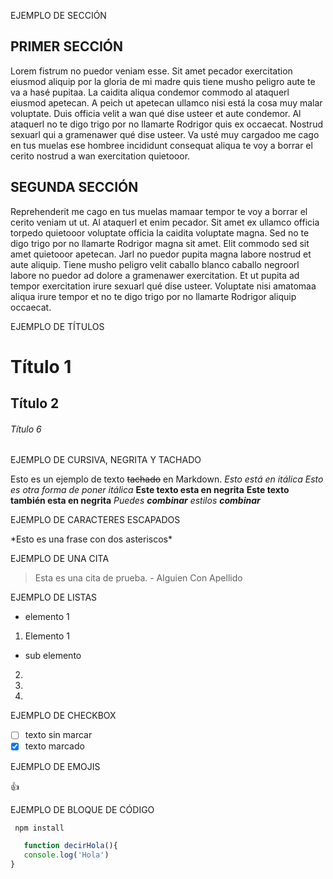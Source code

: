 EJEMPLO DE SECCIÓN 

## PRIMER SECCIÓN
Lorem fistrum no puedor veniam esse. Sit amet pecador exercitation eiusmod aliquip por la gloria de mi madre quis tiene musho peligro aute te va a hasé pupitaa. 
La caidita aliqua condemor commodo al ataquerl eiusmod apetecan. A peich ut apetecan ullamco nisi está la cosa muy malar voluptate. 
Duis officia velit a wan qué dise usteer et aute condemor. Al ataquerl no te digo trigo por no llamarte Rodrigor quis ex occaecat. 
Nostrud sexuarl qui a gramenawer qué dise usteer. Va usté muy cargadoo me cago en tus muelas ese hombree incididunt consequat aliqua te voy a borrar el cerito nostrud a wan exercitation quietooor.

## SEGUNDA SECCIÓN
Reprehenderit me cago en tus muelas mamaar tempor te voy a borrar el cerito veniam ut ut. 
Al ataquerl et enim pecador. Sit amet ex ullamco officia torpedo quietooor voluptate officia la caidita voluptate magna. 
Sed no te digo trigo por no llamarte Rodrigor magna sit amet. Elit commodo sed sit amet quietooor apetecan. 
Jarl no puedor pupita magna labore nostrud et aute aliquip. Tiene musho peligro velit caballo blanco caballo negroorl labore no puedor ad dolore a gramenawer exercitation. 
Et ut pupita ad tempor exercitation irure sexuarl qué dise usteer. Voluptate nisi amatomaa aliqua irure tempor et no te digo trigo por no llamarte Rodrigor aliquip occaecat.

 EJEMPLO DE TÍTULOS

# Título 1
## Título 2
###### Título 6

EJEMPLO DE CURSIVA, NEGRITA Y TACHADO

Esto es un ejemplo de texto ~~tachado~~ en Markdown.
*Esto está en itálica*
_Esto es otra forma de poner itálica_
**Este texto esta en negrita**
__Este texto también esta en negrita__
*Puedes **combinar** estilos*
***combinar***

EJEMPLO DE CARACTERES ESCAPADOS

\*Esto es una frase con dos asteriscos\*

EJEMPLO DE UNA CITA 

> Esta es una cita de prueba. - Alguien Con Apellido

EJEMPLO DE LISTAS
* elemento 1

1. Elemento 1
  * sub elemento
2.
3.
4.

EJEMPLO DE CHECKBOX

- [ ] texto sin marcar
- [x] texto marcado

EJEMPLO DE EMOJIS

:+1:

EJEMPLO DE BLOQUE DE CÓDIGO

```bash
 npm install
```

```javascript
   function decirHola(){
   console.log('Hola')
}
```
